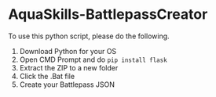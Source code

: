 # AquaSkills-BattlepassCreator
To use this python script, please do the following.
1. Download Python for your OS
2. Open CMD Prompt and do `pip install flask`
3. Extract the ZIP to a new folder
4. Click the .Bat file
5. Create your Battlepass JSON
